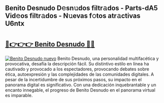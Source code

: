 ## Benito Desnudo D𝚎sn𝚞dos filtr𝚊dos - Parts-dA5 Vid𝚎os filtr𝚊dos - N𝚞evas f𝚘tos atr𝚊ctivas U6ntx

# <h2><a href="http://mb4yw6k.tromn.icu/?c=Benito+Desnudo">🔗👉👉👉 Benito Desnudo 🔗🔗</a></h2>

[![Benito Desnudo nuevo](https://i.imgur.com/pEAQMta.gif)](http://mb4yw6k.tromn.icu/?c=Benito+Desnudo)
Benito Desnudo, una personalidad multifacética y provocativa, desafía la descripción fácil. Su distintivo estilo en línea ha cautivado y provocado a los espectadores, provocando debates sobre ética, autoexpresión y las complejidades de las comunidades digitales. A pesar de la incertidumbre de sus próximos pasos, su impacto en el panorama digital es significativo. Con una dedicación inquebrantable y un encanto innegable, el progreso de Benito Desnudo en el panorama virtual es imparable.

